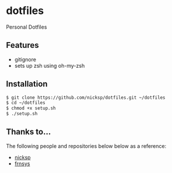 # dotfiles
Personal Dotfiles

## Features
- gitignore
- sets up zsh using oh-my-zsh

## Installation

```sh
$ git clone https://github.com/nicksp/dotfiles.git ~/dotfiles
$ cd ~/dotfiles
$ chmod +x setup.sh
$ ./setup.sh
```

## Thanks to...
The following people and repositories below below as a reference: 
- [nicksp](https://github.com/nicksp/dotfiles)
- [frnsys](https://github.com/frnsys/dippindots)

